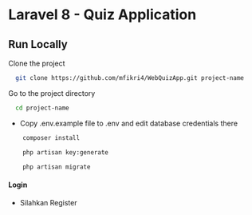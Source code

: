 # Laravel 8 - Quiz Application

## Run Locally

Clone the project

```bash
  git clone https://github.com/mfikri4/WebQuizApp.git project-name
```

Go to the project directory

```bash
  cd project-name
```

-   Copy .env.example file to .env and edit database credentials there

```bash
    composer install
```

```bash
    php artisan key:generate
```

```bash
    php artisan migrate
```

#### Login

-   Silahkan Register